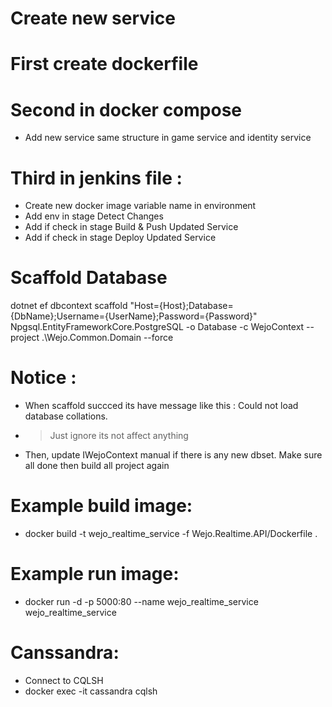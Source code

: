 # Create new service
# First create dockerfile

# Second in docker compose 
- Add new service same structure in game service and identity service

# Third in jenkins file :
- Create new docker image variable name in environment
- Add env in stage Detect Changes
- Add if check in stage Build & Push Updated Service
- Add if check in stage Deploy Updated Service

# Scaffold Database

dotnet ef dbcontext scaffold "Host={Host};Database={DbName};Username={UserName};Password={Password}" Npgsql.EntityFrameworkCore.PostgreSQL -o Database -c WejoContext --project .\Wejo.Common.Domain --force

# Notice : 

- When scaffold succced its have message like this : Could not load database collations. 
- > Just ignore its not affect anything
- Then, update IWejoContext manual if there is any new dbset. Make sure all done then build all project again

# Example build image:
- docker build -t wejo_realtime_service -f Wejo.Realtime.API/Dockerfile . 

# Example run image:
- docker run -d -p 5000:80 --name wejo_realtime_service wejo_realtime_service

# Canssandra:
- Connect to CQLSH
- docker exec -it cassandra cqlsh
